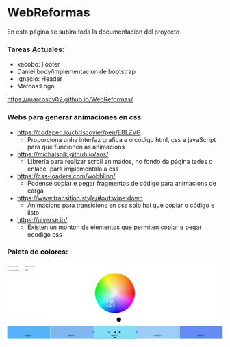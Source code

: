 # WebReformas

En esta página se subira toda la documentacion del proyecto
### Tareas Actuales:
- xacobo: Footer
- Daniel body/implementacion de bootstrap
- Ignacio: Header
- Marcos:Logo

https://marcoscv02.github.io/WebReformas/

### Webs para generar animaciones en css
    
- https://codepen.io/chriscoyier/pen/EBLZVG
  - Proporciona unha interfaz grafica e o código html, css e javaScript para que funcionen as animacions
- https://michalsnik.github.io/aos/
  - Librería para realizar scroll animados, no fondo da página tedes o enlace `para implementala a css
- https://css-loaders.com/wobbling/
  - Podense copiar e pegar fragmentos de código para animacions de carga
- https://www.transition.style/#out:wipe:down
  - Animacions para transicions en css solo hai que copiar o código e listo
- https://uiverse.io/
  - Existen un monton de elementos que permiten copiar e pegar ocodigo css

### Paleta de colores:
![Paleta colores](https://github.com/Marcoscv02/WebReformas/blob/main/individales/marcos/Paleta%20de%20colores.png)
  
